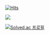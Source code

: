 <!-- Ctrl + / : 주석처리 -->

<!-- Github hits -->
[![Hits](https://hits.seeyoufarm.com/api/count/incr/badge.svg?url=https%3A%2F%2Fgithub.com%2Frighthunkwon&count_bg=%23282A2D&title_bg=%23282A2D&icon=github.svg&icon_color=%23FFF7E1&title=Github&edge_flat=false)](https://hits.seeyoufarm.com)

<!-- Logo -->
<img src="https://img.shields.io/badge/이름-색상코드?style=flat-square&logo=로고명&logoColor=로고색"/>


<!--Baekjoon tier-->
[![Solved.ac
프로필](http://mazassumnida.wtf/api/v2/generate_badge?boj=dhtmxk8134)](https://solved.ac/dhtmxk8134)
